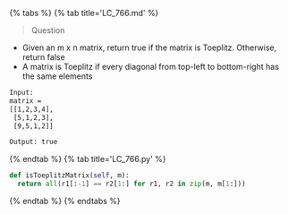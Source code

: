 {% tabs %}
{% tab title='LC_766.md' %}

> Question

* Given an m x n matrix, return true if the matrix is Toeplitz. Otherwise, return false
* A matrix is Toeplitz if every diagonal from top-left to bottom-right has the same elements

```txt
Input:
matrix =
[[1,2,3,4],
 [5,1,2,3],
 [9,5,1,2]]

Output: true
```

{% endtab %}
{% tab title='LC_766.py' %}

```py
def isToeplitzMatrix(self, m):
  return all(r1[:-1] == r2[1:] for r1, r2 in zip(m, m[1:]))
```

{% endtab %}
{% endtabs %}
